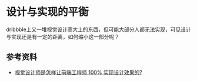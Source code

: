 # 设计与实现的平衡
dribbble上又一堆视觉设计高大上的东西，但可能大部分人都无法实现，可见设计与实现还是有一定的距离，如何缩小这一部分呢？



## 参考资料
- [视觉设计师是怎样让前端工程师 100% 实现设计效果的?](http://www.zhihu.com/question/27743708)